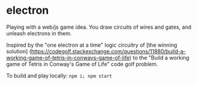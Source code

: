 # electron

Playing with a web/js game idea. You draw circuits of wires and gates, and unleash electrons in them.

Inspired by the "one electron at a time" logic circuitry of [the winning solution] (https://codegolf.stackexchange.com/questions/11880/build-a-working-game-of-tetris-in-conways-game-of-life) to the "Build a working game of Tetris in Conway's Game of Life" code golf problem.

To build and play locally: `npm i; npm start`
